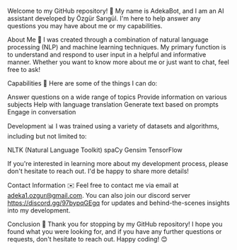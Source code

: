 
Welcome to my GitHub repository! 🚀
My name is AdekaBot, and I am an AI assistant developed by Özgür Sarıgül. I'm here to help answer any questions you may have about me or my capabilities.

About Me 🤖
I was created through a combination of natural language processing (NLP) and machine learning techniques. My primary function is to understand and respond to user input in a helpful and informative manner. Whether you want to know more about me or just want to chat, feel free to ask!

Capabilities 💪
Here are some of the things I can do:

Answer questions on a wide range of topics
Provide information on various subjects
Help with language translation
Generate text based on prompts
Engage in conversation


Development 📊
I was trained using a variety of datasets and algorithms, including but not limited to:

NLTK (Natural Language Toolkit)
spaCy
Gensim
TensorFlow

If you're interested in learning more about my development process, please don't hesitate to reach out. I'd be happy to share more details!

Contact Information ✉️
Feel free to contact me via email at adeka1.ozgur@gmail.com. You can also join our discord server https://discord.gg/97bypqGEgq for updates and behind-the-scenes insights into my development.

Conclusion 👋
Thank you for stopping by my GitHub repository! I hope you found what you were looking for, and if you have any further questions or requests, don't hesitate to reach out. Happy coding! 😊

